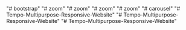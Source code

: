 "# bootstrap" 
"# zoom" 
"# zoom" 
"# zoom" 
"# zoom" 
"# carousel" 
"# Tempo-Multipurpose-Responsive-Website" 
"# Tempo-Multipurpose-Responsive-Website" 
"# Tempo-Multipurpose-Responsive-Website" 
